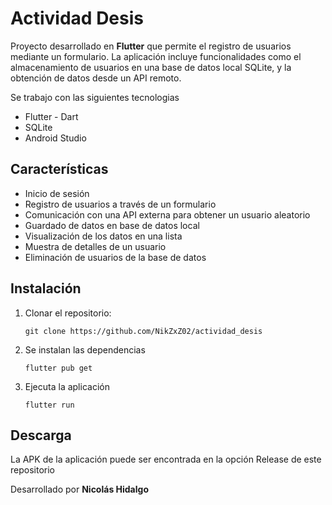 # Actividad Desis

Proyecto desarrollado en **Flutter** que permite el registro de usuarios mediante un formulario. La aplicación incluye funcionalidades como el almacenamiento de usuarios en una base de datos local SQLite, y la obtención de datos desde un API remoto.

Se trabajo con las siguientes tecnologias
* Flutter - Dart
* SQLite
* Android Studio

## Características

* Inicio de sesión
* Registro de usuarios a través de un formulario
* Comunicación con una API externa para obtener un usuario aleatorio
* Guardado de datos en base de datos local
* Visualización de los datos en una lista 
* Muestra de detalles de un usuario
* Eliminación de usuarios de la base de datos

## Instalación

1. Clonar el repositorio:
   ```
   git clone https://github.com/NikZxZ02/actividad_desis
   ```
2. Se instalan las dependencias
   ```
   flutter pub get
   ```
3. Ejecuta la aplicación
   ```
   flutter run
   ```

## Descarga

La APK de la aplicación puede ser encontrada en la opción Release de este repositorio

Desarrollado por **Nicolás Hidalgo**